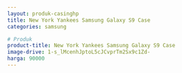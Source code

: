 ```yaml
---
layout: produk-casinghp
title: New York Yankees Samsung Galaxy S9 Case
categories: samsung

# Produk
product-title: New York Yankees Samsung Galaxy S9 Case
image-drive: 1-s_lMcenhJptoL5cJCvprTm2Sx9c1Zd-
harga: 90000
---
```

